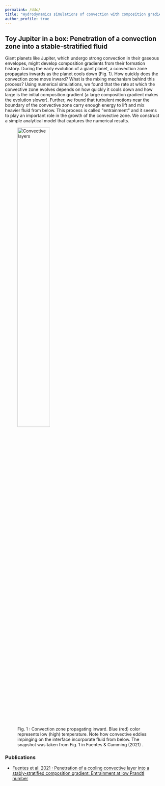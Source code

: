 ```yaml
---
permalink: /ddc/
title: "Hydrodynamics simulations of convection with composition gradients"
author_profile: true
---
```


## Toy Jupiter in a box: Penetration of a convection zone into a stable-stratified fluid ##

Giant planets like Jupiter, which undergo strong convection in their gaseous envelopes, might develop composition gradients from their formation history. During the early evolution of a giant planet, a convection zone propagates inwards as the planet cools down (Fig. 1). How quickly does the convection zone move inward? What is the mixing mechanism behind this process? Using numerical simulations, we found that the rate at which the convective zone evolves depends on how quickly it cools down and how large is the initial composition gradient (a large composition gradient makes the evolution slower). Further, we found that turbulent motions near the boundary of the convective zone carry enough energy to lift and mix heavier fluid from below. This process is called "entrainment" and it seems to play an important role in the growth of the convective zone. We construct a simple analytical model that captures the numerical results.

<figure>
  <img src="https://jorafb.github.io/website/images/conv_zone.png" alt="Convective layers" class="center" style="width:50%">
  <figcaption>Fig. 1 : Convection zone propagating inward. Blue (red) color represents low (high) temperature. Note how convective eddies impinging on the interface incorporate fluid from below. The snapshot was taken from Fig. 1 in Fuentes & Cumming (2021) . </figcaption>
</figure>

### Publications

* [Fuentes et al. 2021 : Penetration of a cooling convective layer into a stably-stratified composition gradient: Entrainment at low Prandtl number](https://ui.adsabs.harvard.edu/abs/2020PhRvF...5l4501F/abstract)

